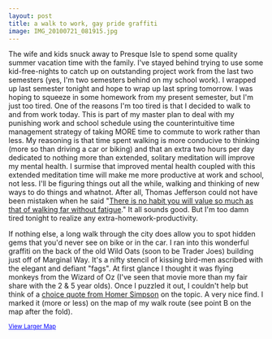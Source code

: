 ```yaml
---
layout: post
title: a walk to work, gay pride graffiti
image: IMG_20100721_081915.jpg
---
```


The wife and kids snuck away to Presque Isle to spend some quality summer vacation time with the family.  I've stayed behind trying to use some kid-free-nights to catch up on outstanding project work from the last two semesters (yes, I'm two semesters behind on my school work).  I wrapped up last semester tonight and hope to wrap up last spring tomorrow.  I was hoping to squeeze in some homework from my present semester, but I'm just too tired.  One of the reasons I'm too tired is that I decided to walk to and from work today.  This is part of my master plan to deal with my punishing work and school schedule using the counterintuitive time management strategy of taking MORE time to commute to work rather than less.  My reasoning is that time spent walking is more conducive to thinking (more so than driving a car or biking) and that an extra two hours per day dedicated to nothing more than extended, solitary meditation will improve my mental health.  I surmise that improved mental health coupled with this extended meditation time will make me more productive at work and school, not less.  I'll be figuring things out all the while, walking and thinking of new ways to do things and whatnot.  After all, Thomas Jefferson could not have been mistaken when he said "<a href="http://www.kadavy.net/blog/posts/thomas-jefferson-on-walking/">There is no habit you will value so much as that of walking far without fatigue</a>."  It all sounds good.  But I'm too damn tired tonight to realize any extra-homework-productivity.

<!--more-->

If nothing else, a long walk through the city does allow you to spot hidden gems that you'd never see on bike or in the car.  I ran into this wonderful graffiti on the back of the old Wild Oats (soon to be Trader Joes) building just off of Marginal Way.  It's a nifty stencil of kissing bird-men ascribed with the elegant and defiant "fags".  At first glance I thought it was flying monkeys from the Wizard of Oz (I've seen that movie more than my fair share with the 2 &amp; 5 year olds).  Once I puzzled it out, I couldn't help but think of a <a href="http://www.kweer.com/homer/brucelancejulien.wav">choice quote from Homer Simpson</a> on the topic.  A very nice find.  I marked it (more or less) on the map of my walk route (see point B on the map after the fold).


<small><a style="color: #0000ff; text-align: left;" href="http://maps.google.com/maps?f=d&amp;source=embed&amp;saddr=55+alba+street+portland+maine&amp;daddr=Vannah+Ave+to:43.661601,-70.263834+to:Elm+St+to:Elm+St+to:Elm+St+to:5+milk+street+portland+maine&amp;hl=en&amp;geocode=FRRzmgIdd1HP-ykLUicno5uyTDGLGCRpFM86BQ%3BFfBfmgIdTZbP-w%3B%3BFS46mgIdfNbP-w%3BFdI3mgIdh9vP-w%3BFZUumgIdrOnP-w%3BFRcqmgId0AbQ-yknIZUJQJyyTDG0ScYKMcLozA&amp;mra=dme&amp;mrcr=0,1&amp;mrsp=2&amp;sz=14&amp;via=1,3,4,5&amp;dirflg=w&amp;sll=43.660793,-70.265551&amp;sspn=0.047377,0.115614&amp;ie=UTF8&amp;ll=43.660793,-70.265636&amp;spn=0.049426,0.102654&amp;z=13">View Larger Map</a></small>
